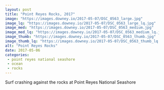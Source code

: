 ```yaml
---
layout: post
title: "Point Reyes Rocks, 2017"
image: "https://images.downey.io/2017-05-07/DSC_0563_large.jpg"
image_lq: "https://images.downey.io/2017-05-07/DSC_0563_large_lq.jpg"
image_med: "https://images.downey.io/2017-05-07/DSC_0563_medium.jpg"
image_med_lq: "https://images.downey.io/2017-05-07/DSC_0563_medium_lq.jpg"
image_thumb: "https://images.downey.io/2017-05-07/DSC_0563_thumb.jpg"
image_thumb_lq: "https://images.downey.io/2017-05-07/DSC_0563_thumb_lq.jpg"
alt: "Point Reyes Rocks"
date: 2017-05-06
categories:
 - point reyes national seashore
 - ocean
 - rocks
---
```


Surf crashing against the rocks at Point Reyes National Seashore

